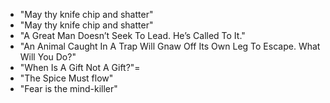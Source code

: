 * "May thy knife chip and shatter" 
* "May thy knife chip and shatter" 
* "A Great Man Doesn’t Seek To Lead. He’s Called To It." 
* "An Animal Caught In A Trap Will Gnaw Off Its Own Leg To Escape. What Will You Do?" 
* "When Is A Gift Not A Gift?"=
* "The Spice Must flow"
* "Fear is the mind-killer"

